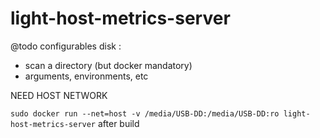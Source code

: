 # light-host-metrics-server

@todo configurables disk :
- scan a directory (but docker mandatory)
- arguments, environments, etc

NEED HOST NETWORK

`sudo docker run --net=host -v /media/USB-DD:/media/USB-DD:ro light-host-metrics-server` after build
